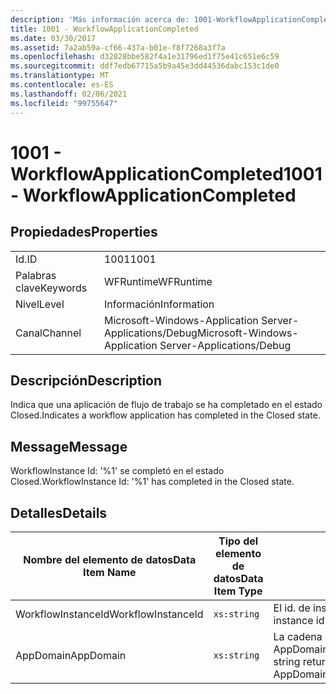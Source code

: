 ```yaml
---
description: 'Más información acerca de: 1001-WorkflowApplicationCompleted'
title: 1001 - WorkflowApplicationCompleted
ms.date: 03/30/2017
ms.assetid: 7a2ab59a-cf66-437a-b01e-f8f7268a3f7a
ms.openlocfilehash: d32028bbe582f4a1e31796ed1f75e41c651e6c59
ms.sourcegitcommit: ddf7edb67715a5b9a45e3dd44536dabc153c1de0
ms.translationtype: MT
ms.contentlocale: es-ES
ms.lasthandoff: 02/06/2021
ms.locfileid: "99755647"
---
```

# <a name="1001---workflowapplicationcompleted"></a><span data-ttu-id="3d8d0-103">1001 - WorkflowApplicationCompleted</span><span class="sxs-lookup"><span data-stu-id="3d8d0-103">1001 - WorkflowApplicationCompleted</span></span>

## <a name="properties"></a><span data-ttu-id="3d8d0-104">Propiedades</span><span class="sxs-lookup"><span data-stu-id="3d8d0-104">Properties</span></span>  
  
|||  
|-|-|  
|<span data-ttu-id="3d8d0-105">Id.</span><span class="sxs-lookup"><span data-stu-id="3d8d0-105">ID</span></span>|<span data-ttu-id="3d8d0-106">1001</span><span class="sxs-lookup"><span data-stu-id="3d8d0-106">1001</span></span>|  
|<span data-ttu-id="3d8d0-107">Palabras clave</span><span class="sxs-lookup"><span data-stu-id="3d8d0-107">Keywords</span></span>|<span data-ttu-id="3d8d0-108">WFRuntime</span><span class="sxs-lookup"><span data-stu-id="3d8d0-108">WFRuntime</span></span>|  
|<span data-ttu-id="3d8d0-109">Nivel</span><span class="sxs-lookup"><span data-stu-id="3d8d0-109">Level</span></span>|<span data-ttu-id="3d8d0-110">Información</span><span class="sxs-lookup"><span data-stu-id="3d8d0-110">Information</span></span>|  
|<span data-ttu-id="3d8d0-111">Canal</span><span class="sxs-lookup"><span data-stu-id="3d8d0-111">Channel</span></span>|<span data-ttu-id="3d8d0-112">Microsoft-Windows-Application Server-Applications/Debug</span><span class="sxs-lookup"><span data-stu-id="3d8d0-112">Microsoft-Windows-Application Server-Applications/Debug</span></span>|  
  
## <a name="description"></a><span data-ttu-id="3d8d0-113">Descripción</span><span class="sxs-lookup"><span data-stu-id="3d8d0-113">Description</span></span>  

 <span data-ttu-id="3d8d0-114">Indica que una aplicación de flujo de trabajo se ha completado en el estado Closed.</span><span class="sxs-lookup"><span data-stu-id="3d8d0-114">Indicates a workflow application has completed in the Closed state.</span></span>  
  
## <a name="message"></a><span data-ttu-id="3d8d0-115">Message</span><span class="sxs-lookup"><span data-stu-id="3d8d0-115">Message</span></span>  

 <span data-ttu-id="3d8d0-116">WorkflowInstance Id: '%1' se completó en el estado Closed.</span><span class="sxs-lookup"><span data-stu-id="3d8d0-116">WorkflowInstance Id: '%1' has completed in the Closed state.</span></span>  
  
## <a name="details"></a><span data-ttu-id="3d8d0-117">Detalles</span><span class="sxs-lookup"><span data-stu-id="3d8d0-117">Details</span></span>  
  
|<span data-ttu-id="3d8d0-118">Nombre del elemento de datos</span><span class="sxs-lookup"><span data-stu-id="3d8d0-118">Data Item Name</span></span>|<span data-ttu-id="3d8d0-119">Tipo del elemento de datos</span><span class="sxs-lookup"><span data-stu-id="3d8d0-119">Data Item Type</span></span>|<span data-ttu-id="3d8d0-120">Descripción</span><span class="sxs-lookup"><span data-stu-id="3d8d0-120">Description</span></span>|  
|--------------------|--------------------|-----------------|  
|<span data-ttu-id="3d8d0-121">WorkflowInstanceId</span><span class="sxs-lookup"><span data-stu-id="3d8d0-121">WorkflowInstanceId</span></span>|`xs:string`|<span data-ttu-id="3d8d0-122">El id. de instancia del flujo de trabajo.</span><span class="sxs-lookup"><span data-stu-id="3d8d0-122">The instance id for the workflow</span></span>|  
|<span data-ttu-id="3d8d0-123">AppDomain</span><span class="sxs-lookup"><span data-stu-id="3d8d0-123">AppDomain</span></span>|`xs:string`|<span data-ttu-id="3d8d0-124">La cadena devuelta por AppDomain.CurrentDomain.FriendlyName.</span><span class="sxs-lookup"><span data-stu-id="3d8d0-124">The string returned by AppDomain.CurrentDomain.FriendlyName.</span></span>|
